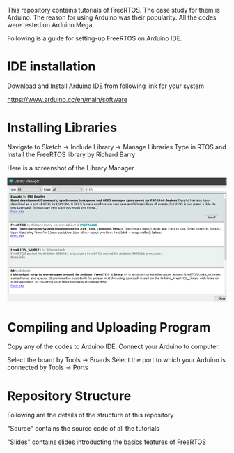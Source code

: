 This repository contains tutorials of FreeRTOS. The case study for them is Arduino. The reason for using Arduino was their popularity. All the codes were tested on Arduino Mega.

Following is a guide for setting-up FreeRTOS on Arduino IDE.

# IDE installation
Download and Install Arduino IDE from following link for your system

https://www.arduino.cc/en/main/software

# Installing Libraries
Navigate to Sketch -> Include Library -> Manage Libraries
Type in RTOS and Install the FreeRTOS library by Richard Barry

Here is a screenshot of the Library Manager 

![FreeRTOS_lib](image/FreeRTOS_lib.png)

# Compiling and Uploading Program
Copy any of the codes to Arduino IDE. Connect your Arduino to computer. 

Select the board by Tools -> Boards
Select the port to which your Arduino is connected by Tools -> Ports

# Repository Structure
Following are the details of the structure of this repository

"Source" contains the source code of all the tutorials

"Slides" contains slides introducting the basics features of FreeRTOS

